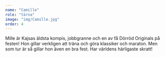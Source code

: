 ```yaml
---
name: "Camille"
role: "tärna"
image: "img/Camille.jpg"
order: 4
---
```

Mille är Kajsas äldsta kompis, jobbgranne och en av få Dörröd Originals på festen! Hon gillar verkligen att träna och göra klassiker och maraton. Men som tur är så gillar hon även en bra fest. Har världens härligaste skratt!
